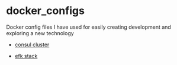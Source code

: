 # docker_configs

Docker config files I have used for easily creating development and exploring a new technology

* [consul cluster](consul_docker/README.md)

* [efk stack](efk_stack/README.md)
